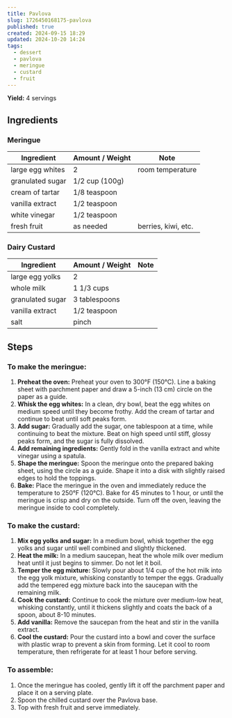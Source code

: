 ```yaml
---
title: Pavlova
slug: 1726450168175-pavlova
published: true
created: 2024-09-15 18:29
updated: 2024-10-20 14:24
tags:
  - dessert
  - pavlova
  - meringue
  - custard
  - fruit
---
```


**Yield:** 4 servings

## Ingredients

### Meringue

| Ingredient       | Amount / Weight | Note                |
| ---------------- | --------------- | ------------------- |
| large egg whites | 2               | room temperature    |
| granulated sugar | 1/2 cup (100g)  |                     |
| cream of tartar  | 1/8 teaspoon    |                     |
| vanilla extract  | 1/2 teaspoon    |                     |
| white vinegar    | 1/2 teaspoon    |                     |
| fresh fruit      | as needed       | berries, kiwi, etc. |

### Dairy Custard

| Ingredient       | Amount / Weight | Note |
| ---------------- | --------------- | ---- |
| large egg yolks  | 2               |      |
| whole milk       | 1 1/3 cups      |      |
| granulated sugar | 3 tablespoons   |      |
| vanilla extract  | 1/2 teaspoon    |      |
| salt             | pinch           |      |

## Steps

### To make the meringue:

1. **Preheat the oven:** Preheat your oven to 300°F (150°C). Line a baking sheet with parchment paper and draw a 5-inch (13 cm) circle on the paper as a guide.
2. **Whisk the egg whites:** In a clean, dry bowl, beat the egg whites on medium speed until they become frothy. Add the cream of tartar and continue to beat until soft peaks form.
3. **Add sugar:** Gradually add the sugar, one tablespoon at a time, while continuing to beat the mixture. Beat on high speed until stiff, glossy peaks form, and the sugar is fully dissolved.
4. **Add remaining ingredients:** Gently fold in the vanilla extract and white vinegar using a spatula.
5. **Shape the meringue:** Spoon the meringue onto the prepared baking sheet, using the circle as a guide. Shape it into a disk with slightly raised edges to hold the toppings.
6. **Bake:** Place the meringue in the oven and immediately reduce the temperature to 250°F (120°C). Bake for 45 minutes to 1 hour, or until the meringue is crisp and dry on the outside. Turn off the oven, leaving the meringue inside to cool completely.

### To make the custard:

1. **Mix egg yolks and sugar:** In a medium bowl, whisk together the egg yolks and sugar until well combined and slightly thickened.
2. **Heat the milk:** In a medium saucepan, heat the whole milk over medium heat until it just begins to simmer. Do not let it boil.
3. **Temper the egg mixture:** Slowly pour about 1/4 cup of the hot milk into the egg yolk mixture, whisking constantly to temper the eggs. Gradually add the tempered egg mixture back into the saucepan with the remaining milk.
4. **Cook the custard:** Continue to cook the mixture over medium-low heat, whisking constantly, until it thickens slightly and coats the back of a spoon, about 8-10 minutes.
5. **Add vanilla:** Remove the saucepan from the heat and stir in the vanilla extract.
6. **Cool the custard:** Pour the custard into a bowl and cover the surface with plastic wrap to prevent a skin from forming. Let it cool to room temperature, then refrigerate for at least 1 hour before serving.

### To assemble:

1. Once the meringue has cooled, gently lift it off the parchment paper and place it on a serving plate.
2. Spoon the chilled custard over the Pavlova base.
3. Top with fresh fruit and serve immediately.
